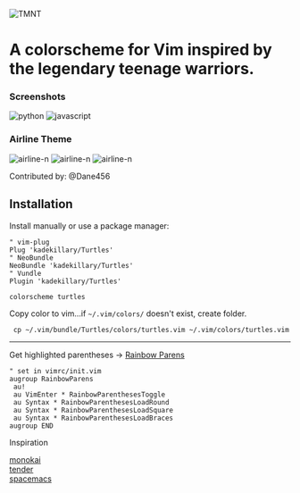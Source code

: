 ![TMNT](http://i.imgur.com/dQ24EoO.png)


# A colorscheme for Vim inspired by the legendary teenage warriors.



### Screenshots
![python](http://i.imgur.com/bFCw1hs.png)
![javascript](http://i.imgur.com/xeu5egX.png)

### Airline Theme
![airline-n](https://i.imgur.com/zw8kSaw.png)
![airline-n](https://i.imgur.com/dIjbwfq.png)
![airline-n](https://i.imgur.com/hr6yzLa.png)

Contributed by: @Dane456

## Installation

Install manually or use a package manager:

```viml
" vim-plug
Plug 'kadekillary/Turtles'
" NeoBundle
NeoBundle 'kadekillary/Turtles'
" Vundle
Plugin 'kadekillary/Turtles'
```

```viml
colorscheme turtles
```

Copy color to vim...if `~/.vim/colors/` doesn't exist, create folder.
```
 cp ~/.vim/bundle/Turtles/colors/turtles.vim ~/.vim/colors/turtles.vim
```  

---  

Get highlighted parentheses ->
[Rainbow Parens](https://github.com/kien/rainbow_parentheses.vim)

```viml
" set in vimrc/init.vim
augroup RainbowParens
 au!
 au VimEnter * RainbowParenthesesToggle
 au Syntax * RainbowParenthesesLoadRound
 au Syntax * RainbowParenthesesLoadSquare
 au Syntax * RainbowParenthesesLoadBraces
augroup END
```


Inspiration

[monokai](https://github.com/crusoexia/vim-monokai)  
[tender](https://github.com/jacoborus/tender.vim/blob/master/README.md)  
[spacemacs](https://github.com/nashamri/spacemacs-theme)  

